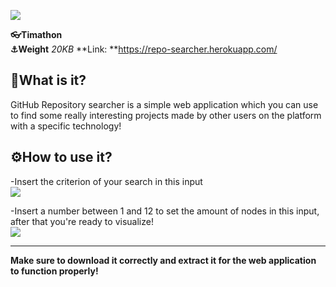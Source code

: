 ![](https://user-images.githubusercontent.com/71546251/112178976-871f6a80-8bfa-11eb-9ba7-f47cc93bec9e.png)


**👓Timathon**  
**⚓Weight** *20KB*
**Link: **https://repo-searcher.herokuapp.com/


**🤔What is it?**
---
GitHub Repository searcher is a simple web application which you can use to find some really interesting projects made by other users on the platform with a specific technology!

**⚙How to use it?**
---
-Insert the criterion of your search in this input   
 ![](https://user-images.githubusercontent.com/71546251/112064988-2d6c6100-8b64-11eb-81c5-65f90d23a8e7.png)

-Insert a number between 1 and 12 to set the amount of nodes in this input, after that you're ready to visualize!  
 ![](https://user-images.githubusercontent.com/71546251/112065206-89cf8080-8b64-11eb-913c-c99f4078e98f.png)
 
 
 ---
 **Make sure to download it correctly and extract it for the web application to function properly!** 



